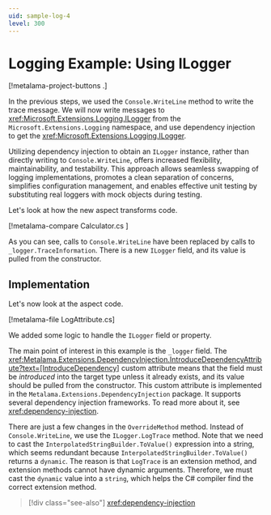```yaml
---
uid: sample-log-4
level: 300
---
```


# Logging Example: Using ILogger

[!metalama-project-buttons .]

In the previous steps, we used the `Console.WriteLine` method to write the trace message. We will now write messages to <xref:Microsoft.Extensions.Logging.ILogger> from the `Microsoft.Extensions.Logging` namespace, and use dependency injection to get the <xref:Microsoft.Extensions.Logging.ILogger>.

Utilizing dependency injection to obtain an `ILogger` instance, rather than directly writing to `Console.WriteLine`, offers increased flexibility, maintainability, and testability. This approach allows seamless swapping of logging implementations, promotes a clean separation of concerns, simplifies configuration management, and enables effective unit testing by substituting real loggers with mock objects during testing.

Let's look at how the new aspect transforms code.

[!metalama-compare Calculator.cs ]

As you can see, calls to `Console.WriteLine` have been replaced by calls to `_logger.TraceInformation`. There is a new `ILogger` field, and its value is pulled from the constructor.

## Implementation

Let's now look at the aspect code.

[!metalama-file LogAttribute.cs]

We added some logic to handle the `ILogger` field or property.

The main point of interest in this example is the `_logger` field. The <xref:Metalama.Extensions.DependencyInjection.IntroduceDependencyAttribute?text=[IntroduceDependency]> custom attribute means that the field must be _introduced_ into the target type unless it already exists, and its value should be pulled from the constructor. This custom attribute is implemented in the `Metalama.Extensions.DependencyInjection` package. It supports several dependency injection frameworks. To read more about it, see <xref:dependency-injection>.

There are just a few changes in the `OverrideMethod` method. Instead of `Console.WriteLine`, we use the `ILogger.LogTrace` method. Note that we need to cast the `InterpolatedStringBuilder.ToValue()` expression into a string, which seems redundant because `InterpolatedStringBuilder.ToValue()` returns a `dynamic`. The reason is that `LogTrace` is an extension method, and extension methods cannot have dynamic arguments. Therefore, we must cast the `dynamic` value into a `string`, which helps the C# compiler find the correct extension method.


> [!div class="see-also"]
> <xref:dependency-injection>

  
